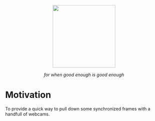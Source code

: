 <div align="center">  
  <img src = "https://github.com/mprib/multiwebcam/assets/31831778/1ee00f86-e6fd-497c-9341-433a16bb323c" width = "200">

  *for when good enough is good enough*

</div>


# Motivation



To provide a quick way to pull down some synchronized frames with a handfull of webcams.
